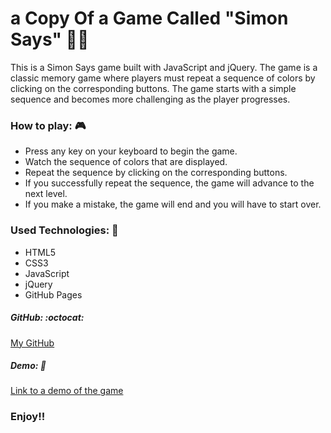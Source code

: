 # a Copy Of a Game Called "Simon Says" 👨‍🚀

This is a Simon Says game built with JavaScript and jQuery. The game is a classic memory game where players must repeat a sequence of colors by clicking on the corresponding buttons. The game starts with a simple sequence and becomes more challenging as the player progresses.

### How to play: 🎮

* Press any key on your keyboard to begin the game.
* Watch the sequence of colors that are displayed.
* Repeat the sequence by clicking on the corresponding buttons.
* If you successfully repeat the sequence, the game will advance to the next level.
* If you make a mistake, the game will end and you will have to start over.

### Used Technologies: 🚀

* HTML5
* CSS3
* JavaScript
* jQuery
* GitHub Pages

##### GitHub: :octocat:

[My GitHub](https://github.com/YamiRaiCode)

##### Demo: 🍓

[Link to a demo of the game](https://yamiraicode.github.io/simon-says/)

### Enjoy!!
